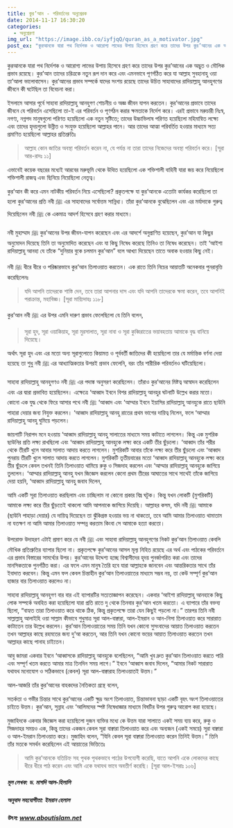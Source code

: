 ```yaml
---
title: কুর’আন - পরিবর্তনের অনুপ্রেরক
date: 2014-11-17 16:30:20
categories:
  - অনুপ্রেরণা
img_url: "https://image.ibb.co/iyfjqQ/quran_as_a_motivator.jpg"
post_ex: "কুরআনকে যারা পথ নির্দেশক ও আরোগ্য লাভের উপায় হিসেবে গ্রহণ করে তাদের উপর কুর’আনের এক অদ্ভুত ও মৌলিক প্রভাব রয়েছে। কুর’আন তাদের চরিত্রকে নতুন রূপ দান করে এবং এমনভাবে পূণর্গঠিত করে যা আল্লাহ সুবহানাহু ওয়া তা’আলা ভালোবাসেন।"
---
```

কুরআনকে যারা পথ নির্দেশক ও আরোগ্য লাভের উপায় হিসেবে গ্রহণ করে তাদের উপর কুর’আনের এক অদ্ভুত ও মৌলিক প্রভাব রয়েছে। কুর’আন তাদের চরিত্রকে নতুন রূপ দান করে এবং এমনভাবে পূণর্গঠিত করে যা আল্লাহ সুবহানাহু ওয়া তা’আলা ভালোবাসেন। কুর’আনের প্রভাব সম্পর্কে যাদের সংশয় রয়েছে তাদের উচিত সাহাবাদের রাদিয়াল্লাহু আনহুগণের জীবনে কী ঘটেছিল তা বিবেচনা করা।
<!-- more -->
ইসলামে আসার পূর্বে সাহাবা রাদিয়াল্লাহু আনহুগণ শোচনীয় ও অজ্ঞ জীবন যাপন করতেন। কুর’আনের প্রভাবে তাদের জীবনে যে পরিবর্তন এসেছিলো তা-ই এর পরিবর্তন ও পূণর্গঠন করার ক্ষমতাকে নির্দেশ করে। এরই প্রভাবে মরুচারী নিঃস্ব, নগণ্য, নগ্নপদ মানুষগুলো পরিণত হয়েছিলো এক নতুন সৃষ্টিতে; তাদের উচ্চাভিলাষ পরিণত হয়েছিলো মহিমান্বিত লক্ষ্যে এবং তাদের হৃদয়গুলো উন্নীত ও সংযুক্ত হয়েছিলো আল্লাহর পানে। আর তাদের আত্মা পরিবর্তিত হওয়ার মাধ্যমে সত্য প্রমাণিত হয়েছিলো আল্লাহর প্রতিশ্রুতিঃ

> আল্লাহ কোন জাতির অবস্থা পরিবর্তন করেন না, যে পর্যন্ত না তারা তাদের নিজেদের অবস্থা পরিবর্তন করে।
[সূরা আর-রাদঃ ১১]

এভাবেই কয়েক বছরের মধ্যেই আরবের মরুভূমি থেকে উত্থিত হয়েছিলো এক শক্তিশালী বাহিনী যারা জয় করে নিয়েছিলো শক্তিশালী রাজত্ব এবং ছিনিয়ে নিয়েছিলো নেতৃত্ব।

কুর’আন কী করে এমন নাটকীয় পরিবর্তন নিয়ে এসেছিলো? প্রকৃতপক্ষে যা কুর’আনকে এতোটা কার্যকর করেছিলো তা হলো কুর’আনের প্রতি নবী ﷺ এর সাহাবাদের সর্বোত্তম সান্নিধ্য। তাঁরা কুর’আনকে বুঝেছিলেন এবং এর মর্যাদাকে গুরুত্ব দিয়েছিলেন নবী ﷺ কে একমাত্র আদর্শ হিসেবে গ্রহণ করার মাধ্যমে।

নবী মুহাম্মাদ ﷺ কুর’আনের উপর জীবন-যাপন করেছেন এবং এর আদর্শে অনুপ্রাণিত হয়েছেন, কুর’আন যা কিছুর অনুমোদন দিয়েছে তিনি তা অনুমোদিত করেছেন এবং যা কিছু নিষেধ করেছে তিনিও তা নিষেধ করেছেন। তাই ‘আইশা রাদিয়াল্লাহু আনহা যে তাঁকে “দুনিয়ার বুকে চলমান কুর’আন” বলে আখ্যা দিয়েছেন তাতে অবাক হওয়ার কিছু নেই।

নবী ﷺ ধীরে ধীরে ও পরিষ্কারভাবে কুর’আন তিলাওয়াত করতেন। এক রাতে তিনি নিচের আয়াতটি অনেকবার পুনরাবৃত্তি করেছিলেনঃ

> যদি আপনি তাদেরকে শাস্তি দেন, তবে তারা আপনার দাস এবং যদি আপনি তাদেরকে ক্ষমা করেন, তবে আপনিই পরাক্রান্ত, মহাবিজ্ঞ।
[সূরা মায়্যিদাহঃ ১১৮]

কুর’আন নবী ﷺ এর উপর এমনি দারুণ প্রভাব ফেলেছিলো যে তিনি বলেন,

> সূরা হুদ, সূরা ওয়াকিয়াহ, সূরা মুরসালাত, সূরা নাবা ও সূরা কুব্বিরাতের ভয়াবহতায় আমাকে বৃদ্ধ বানিয়ে দিয়েছে।

অর্থাৎ সূরা হুদ এবং এর মতো অন্য সূরাগুলোতে কিয়ামত ও পূর্ববর্তী জাতিদের কী হয়েছিলো তার যে মর্মান্তিক বর্ণনা দেয়া হয়েছে তা শুধু নবী ﷺ এর আধ্যাত্মিকতার উপরই প্রভাব ফেলেনি, বরং তাঁর শারীরিক পরিবর্তনও ঘটিয়েছিলো।

সাহাবা রাদিয়াল্লাহু আনহুগণও নবী ﷺ এর পদাঙ্ক অনুসরণ করেছিলেন। তাঁরাও কুর’আনের মিষ্টত্ব আস্বাদন করেছিলেন এবং এর দ্বারা প্রভাবিত হয়েছিলেন। এক্ষেত্রে ‘আব্বাদ ইবনে বিশর রাদিয়াল্লাহু আনহুর ঘটনাটি উল্লেখ করার মতো। কোনো এক যুদ্ধ থেকে ফিরে আসার পথে নবী ﷺ ‘আব্বাদ এবং ‘আম্মার ইবনে ইয়াসির রাদিয়াল্লাহু আনহুকে রাতে ছাউনি পাহারা দেয়ার জন্য নিযুক্ত করলেন। ‘আব্বাদ রাদিয়াল্লাহু আনহু রাতের প্রথম ভাগের দায়িত্ব নিলেন, ফলে ‘আম্মার রাদিয়াল্লাহু আনহু ঘুমিয়ে পড়লেন।

জায়গাটি নিরাপদ মনে হওয়ায় ‘আব্বাদ রাদিয়াল্লাহু আনহু সালাতের মাধ্যমে সময় কাটাতে লাগলেন। কিন্তু এক মুশরিক ছাউনির প্রতি লক্ষ্য রাখছিলো এবং ‘আব্বাদ রাদিয়াল্লাহু আনহুকে লক্ষ্য করে একটি তীর ছুঁড়লো। ‘আব্বাদ তাঁর শরীর থেকে তীরটি খুলে আবার সালাত আদায় করতে লাগলেন। মুশরিকটি আবার তাঁকে লক্ষ্য করে তীর ছুঁড়লো এবং ‘আব্বাদ পুনরায় তীরটি খুলে সালাত আদায় করতে লাগলেন। মুশরিকটি তৃতীয়বারের মতো ‘আব্বাদ রাদিয়াল্লাহু আনহুকে লক্ষ্য করে তীর ছুঁড়লে কেবল তখনই তিনি তিলাওয়াত থামিয়ে রুকু ও সিজদাহ করলেন এবং ‘আম্মার রাদিয়াল্লাহু আনহুকে জাগিয়ে তুললেন। ‘আম্মার রাদিয়াল্লাহু আনহু যখন জিজ্ঞেস করলেন কেনো প্রথম তীরের আঘাতের সাথে সাথেই তাঁকে জাগিয়ে দেয়া হয়নি, ‘আব্বাদ রাদিয়াল্লাহু আনহু জবাব দিলেন,

আমি একটি সূরা তিলাওয়াত করছিলাম এবং চাচ্ছিলাম না কোনো প্রকার বিঘ্ন ঘটুক। কিন্তু যখন লোকটি (মুশরিকটি) আমাকে লক্ষ্য করে তীর ছুঁড়তেই থাকলো আমি আপনাকে জাগিয়ে দিয়েছি। আল্লাহর কসম, যদি নবী ﷺ আমাকে (ছাউনি পাহাড়া দেয়ার) যে দায়িত্ব দিয়েছেন তা ঝুঁকিগ্রস্ত হওয়ার ভয় না থাকতো, তবে আমি আমার তিলাওয়াত থামাতাম না যতক্ষণ না আমি আমার তিলাওয়াত সম্পন্ন করতাম কিংবা সে আমাকে হত্যা করতো।

উপরোক্ত উদাহরণ এটাই প্রমাণ করে যে নবী ﷺ এবং সাহাবা রাদিয়াল্লাহু আনহুগণের নিকট কুর’আন তিলাওয়াত কেবলি মৌখিক প্রতিশ্রুতির ব্যাপার ছিলো না। প্রকৃতপক্ষে কুর’আনের আসল মূল্য নিহিত রয়েছে এর অর্থ এবং পাঠকের পরিবর্তনে এর প্রভাব বিস্তারের সামর্থ্যের উপর। কুর’আনের উদ্দেশ্য হচ্ছে বিশ্বাসীদের হৃদয় পুনর্জাগরিত করা এবং তাদের মানসিকতাকে পুনর্গঠিত করা। এর ফলে এমন মানুষ তৈরি হবে যারা আল্লাহকে জানবেন এবং আন্তরিকতার সাথে তাঁর ইবাদাত করবেন। কিন্তু এমন ফল কেবল চিন্তাহীন কুর’আন তিলাওয়াতের মাধ্যমে সম্ভব নয়, তা কেউ সম্পূর্ণ কুর’আন হাজার বার তিলাওয়াত করলেও না।

সাহাবা রাদিয়াল্লাহু আনহুগণ বার বার এই ব্যাপারটির সত্যতাজ্ঞাপন করেছেন। একবার ‘আইশা রাদিয়াল্লাহু আনহাকে কিছু লোক সম্পর্কে অবহিত করা হয়েছিলো যারা প্রতি রাতে দু থেকে তিনবার কুর’আন খতম করতো। এ ব্যাপারে তাঁর বক্তব্য ছিলো, “বাহ্যত তারা তিলাওয়াত করে থাকে ঠিক, কিন্তু প্রকৃতপক্ষে তারা যেন কিছুই পড়লো না।” তারপর তিনি নবী সাল্লাল্লাহু আলাইহি ওয়া সাল্লাম কীভাবে শুধুমাত্র সূরা আল-বাক্বারা, আল-ইমরান ও আন-নিসা তিলাওয়াত করে সারারাত কাটাতেন তার উল্লেখ করলেন। কুর’আন তিলাওয়াতের সময় তিনি যখন কোনো সুসংবাদের আয়াত তিলাওয়াত করতেন তখন আল্লাহর কাছে রহমতের জন্য দু’আ করতেন, আর তিনি যখন কোনো ভয়ের আয়াত তিলাওয়াত করতেন তখন আল্লাহর কাছে পানাহ চাইতেন।

আবু জামরা একবার ইবনে ‘আব্বাসকে রাদিয়াল্লাহু আনহুকে বলেছিলেন, “আমি খুব দ্রুত কুর’আন তিলাওয়াত করতে পারি এবং সম্পূর্ণ খতম করতে আমার মাত্র তিনদিন সময় লাগে।” ইবনে ‘আব্বাস জবাব দিলেন, “আমার নিকট সারারাত যথাযথ মনোযোগ ও সঠিকভাবে (কেবল) সূরা আল-বাক্বারাহ তিলাওয়াতই উত্তম।”

আল-আজরি তাঁর কুর’আনের বাহকদের নৈতিকতা গ্রন্থে বলেন,

সতর্কতা ও গভীর চিন্তার সাথে কুর’আনের একটি ক্ষুদ্র অংশ তিলাওয়াত, চিন্তাভাবনা ছাড়া একটি বৃহৎ অংশ তিলাওয়াতের চাইতে উত্তম। কুর’আন, সুন্নাহ এবং ‘আলিমদের স্পষ্ট নিষেধাজ্ঞার মাধ্যমে বিষটির উপর গুরুত্ব আরোপ করা হয়েছে।

মুজাহিদকে একবার জিজ্ঞেস করা হয়েছিলো দুজন ব্যক্তির মধ্যে কে উত্তম যারা সালাতে একই সময় ব্যয় করে, রুকু ও সিজদাহর সময়ও এক, কিন্তু তাদের একজন কেবল সূরা বাক্বারা তিলাওয়াত করে এবং অন্যজন (একই সময়ে) সূরা বাক্বারা ও আল-ইমরান তিলাওয়াত করে। মুজাহিদ বলেন, “যিনি কেবল সূরা বাক্বারা তিলাওয়াত করেন তিনিই উত্তম।” তিনি তাঁর মতকে সমর্থন করেছিলেন এই আয়াতের ভিত্তিতেঃ

> আমি কুর’আনকে যতিচিহ্ন সহ পৃথক পৃথকভাবে পাঠের উপযোগী করেছি, যাতে আপনি একে লোকদের কাছে ধীরে ধীরে পাঠ করেন এবং আমি একে যথাযথ ভাবে অবতীর্ণ করেছি।
[সূরা আল-ইসরাঃ ১০৬]

<div class="source">

<h5> মূল লেখক: ড. মাগদি আল-হিলালি </h5>
<h5> অনুবাদ সহযোগীতা: ইমরান হেলাল </h5>
<h5> উৎস: <a href="http://aboutislam.net/shariah/quran/quranic-reflections/quran-motivator-change/" target="_blank">www.aboutislam.net</a> </h5>

</div>
